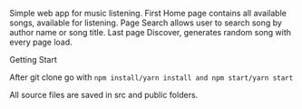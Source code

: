 Simple web app for music listening. First Home page contains all available songs, available for listening. Page Search allows user to search song by author name or song title. Last page Discover, generates random song with every page load.

Getting Start

After git clone go with
`npm install/yarn install and npm start/yarn start`

All source files are saved in src and public folders.
